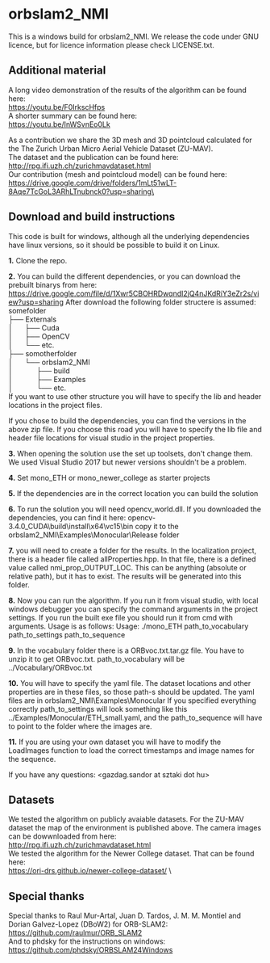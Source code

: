 # orbslam2_NMI

This is a windows build for orbslam2_NMI. We release the code under GNU licence, but for licence information please check LICENSE.txt.

## Additional material

A long video demonstration of the results of the algorithm can be found here: \
https://youtu.be/F0IrkscHfps \
A shorter summary can be found here: \
https://youtu.be/InWSvnEo0Lk

As a contribution we share the 3D mesh and 3D pointcloud calculated for the The Zurich Urban Micro Aerial Vehicle Dataset (ZU-MAV). \
The dataset and the publication can be found here:\
http://rpg.ifi.uzh.ch/zurichmavdataset.html \
Our contribution (mesh and pointcloud model) can be found here:\
https://drive.google.com/drive/folders/1mLt51wLT-8Aqe7TcGoL3ARhLTnubnck0?usp=sharing\

## Download and build instructions

This code is built for windows, although all the underlying dependencies have linux versions, so it should be possible to build it on Linux.

**1.** Clone the repo.

**2.** You can build the different dependencies, or you can download the prebuilt binarys from here:\
https://drive.google.com/file/d/1Xwr5CBOHRDwqndI2jQ4nJKdRiY3eZr2s/view?usp=sharing
After download the following folder structere is assumed:\
somefolder\
├── Externals\
│&nbsp;&nbsp;&nbsp;&nbsp;&nbsp;&nbsp;├── Cuda \
│&nbsp;&nbsp;&nbsp;&nbsp;&nbsp;&nbsp;├── OpenCV \
│&nbsp;&nbsp;&nbsp;&nbsp;&nbsp;&nbsp;└── etc. \
├── somotherfolder\
│&nbsp;&nbsp;&nbsp;&nbsp;&nbsp;&nbsp;└── orbslam2_NMI \
│&nbsp;&nbsp;&nbsp;&nbsp;&nbsp;&nbsp;&nbsp;&nbsp;&nbsp;&nbsp;&nbsp;&nbsp;├── build \
│&nbsp;&nbsp;&nbsp;&nbsp;&nbsp;&nbsp;&nbsp;&nbsp;&nbsp;&nbsp;&nbsp;&nbsp;├── Examples \
│&nbsp;&nbsp;&nbsp;&nbsp;&nbsp;&nbsp;&nbsp;&nbsp;&nbsp;&nbsp;&nbsp;&nbsp;└── etc. \
If you want to use other structure you will have to specify the lib and header locations in the project files.

If you chose to build the dependencies, you can find the versions in the above zip file. If you choose this road you will have to specify the lib file and header file locations for visual studio in the project properties.

**3.** When opening the solution use the set up toolsets, don't change them. We used Visual Studio 2017 but newer versions shouldn't be a problem.

**4.** Set mono_ETH or mono_newer_college as starter projects

**5.** If the dependencies are in the correct location you can build the solution

**6.** To run the solution you will need opencv_world.dll. 
If you downloaded the dependencies, you can find it here: opencv-3.4.0_CUDA\build\install\x64\vc15\bin
copy it to the orbslam2_NMI\Examples\Monocular\Release folder

**7.** you will need to create a folder for the results. 
In the localization project, there is a header file called allProperties.hpp. In that file, there is a defined value called nmi_prop_OUTPUT_LOC. This can be anything (absolute or relative path), but it has to exist. The results will be generated into this folder.

**8.** Now you can run the algorithm. If you run it from visual studio, with local windows debugger you can specify the command arguments in the project settings. If you run the built exe file you should run it from cmd with arguments. Usage is as follows:
Usage: ./mono_ETH path_to_vocabulary path_to_settings path_to_sequence 

**9.** In the vocabulary folder there is a ORBvoc.txt.tar.gz file. You have to unzip it to get ORBvoc.txt. path_to_vocabulary will be ../Vocabulary/ORBvoc.txt

**10.** You will have to specify the yaml file. The dataset locations and other properties are in these files, so those path-s should be updated. The yaml files are in orbslam2_NMI\Examples\Monocular If you specified everything correctly path_to_settings will look something like this ../Examples/Monocular/ETH_small.yaml, and the path_to_sequence will have to point to the folder where the images are.

**11.** If you are using your own dataset you will have to modify the LoadImages function to load the correct timestamps and image names for the sequence.

If you have any questions: <gazdag.sandor at sztaki dot hu>

## Datasets

We tested the algorithm on publicly avaiable datasets. For the ZU-MAV dataset the map of the environment is published above. The camera images can be dowwnloaded from here:\
http://rpg.ifi.uzh.ch/zurichmavdataset.html \
We tested the algorithm for the Newer College dataset. That can be found here:\
https://ori-drs.github.io/newer-college-dataset/ \
## Special thanks

Special thanks to Raul Mur-Artal, Juan D. Tardos, J. M. M. Montiel and Dorian Galvez-Lopez (DBoW2) for ORB-SLAM2:\
https://github.com/raulmur/ORB_SLAM2 \
And to phdsky for the instructions on windows:\
https://github.com/phdsky/ORBSLAM24Windows
